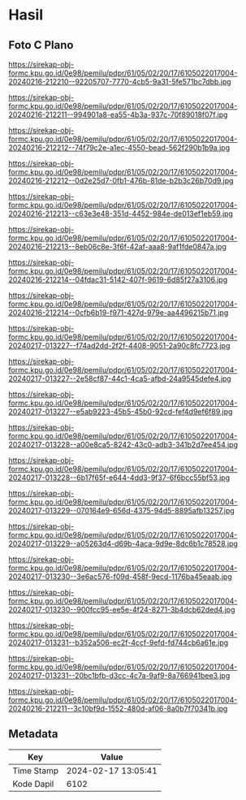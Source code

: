 # Hasil

## Foto C Plano

https://sirekap-obj-formc.kpu.go.id/0e98/pemilu/pdpr/61/05/02/20/17/6105022017004-20240216-212210--92205707-7770-4cb5-9a31-5fe571bc7dbb.jpg

https://sirekap-obj-formc.kpu.go.id/0e98/pemilu/pdpr/61/05/02/20/17/6105022017004-20240216-212211--994901a8-ea55-4b3a-937c-70f89018f07f.jpg

https://sirekap-obj-formc.kpu.go.id/0e98/pemilu/pdpr/61/05/02/20/17/6105022017004-20240216-212212--74f79c2e-a1ec-4550-bead-562f290b1b9a.jpg

https://sirekap-obj-formc.kpu.go.id/0e98/pemilu/pdpr/61/05/02/20/17/6105022017004-20240216-212212--0d2e25d7-0fb1-476b-81de-b2b3c26b70d9.jpg

https://sirekap-obj-formc.kpu.go.id/0e98/pemilu/pdpr/61/05/02/20/17/6105022017004-20240216-212213--c63e3e48-351d-4452-984e-de013ef1eb59.jpg

https://sirekap-obj-formc.kpu.go.id/0e98/pemilu/pdpr/61/05/02/20/17/6105022017004-20240216-212213--8eb06c8e-3f6f-42af-aaa8-9af1fde0847a.jpg

https://sirekap-obj-formc.kpu.go.id/0e98/pemilu/pdpr/61/05/02/20/17/6105022017004-20240216-212214--04fdac31-5142-407f-9619-6d85f27a3106.jpg

https://sirekap-obj-formc.kpu.go.id/0e98/pemilu/pdpr/61/05/02/20/17/6105022017004-20240216-212214--0cfb6b19-f971-427d-979e-aa4496215b71.jpg

https://sirekap-obj-formc.kpu.go.id/0e98/pemilu/pdpr/61/05/02/20/17/6105022017004-20240217-013227--f74ad2dd-2f2f-4408-9051-2a90c8fc7723.jpg

https://sirekap-obj-formc.kpu.go.id/0e98/pemilu/pdpr/61/05/02/20/17/6105022017004-20240217-013227--2e58cf87-44c1-4ca5-afbd-24a9545defe4.jpg

https://sirekap-obj-formc.kpu.go.id/0e98/pemilu/pdpr/61/05/02/20/17/6105022017004-20240217-013227--e5ab9223-45b5-45b0-92cd-fef4d9ef6f89.jpg

https://sirekap-obj-formc.kpu.go.id/0e98/pemilu/pdpr/61/05/02/20/17/6105022017004-20240217-013228--a00e8ca5-8242-43c0-adb3-341b2d7ee454.jpg

https://sirekap-obj-formc.kpu.go.id/0e98/pemilu/pdpr/61/05/02/20/17/6105022017004-20240217-013228--6b17f65f-e644-4dd3-9f37-6f6bcc55bf53.jpg

https://sirekap-obj-formc.kpu.go.id/0e98/pemilu/pdpr/61/05/02/20/17/6105022017004-20240217-013229--070164e9-656d-4375-94d5-8895afb13257.jpg

https://sirekap-obj-formc.kpu.go.id/0e98/pemilu/pdpr/61/05/02/20/17/6105022017004-20240217-013229--a05263d4-d69b-4aca-9d9e-8dc6b1c78528.jpg

https://sirekap-obj-formc.kpu.go.id/0e98/pemilu/pdpr/61/05/02/20/17/6105022017004-20240217-013230--3e6ac576-f09d-458f-9ecd-1176ba45eaab.jpg

https://sirekap-obj-formc.kpu.go.id/0e98/pemilu/pdpr/61/05/02/20/17/6105022017004-20240217-013230--900fcc95-ee5e-4f24-8271-3b4dcb62ded4.jpg

https://sirekap-obj-formc.kpu.go.id/0e98/pemilu/pdpr/61/05/02/20/17/6105022017004-20240217-013231--b352a506-ec2f-4ccf-9efd-fd744cb6a61e.jpg

https://sirekap-obj-formc.kpu.go.id/0e98/pemilu/pdpr/61/05/02/20/17/6105022017004-20240217-013231--20bc1bfb-d3cc-4c7a-9af9-8a766941bee3.jpg

https://sirekap-obj-formc.kpu.go.id/0e98/pemilu/pdpr/61/05/02/20/17/6105022017004-20240216-212211--3c10bf9d-1552-480d-af06-8a0b7f70341b.jpg


## Metadata

| Key        | Value               |
| ---------- | ------------------- |
| Time Stamp | 2024-02-17 13:05:41 |
| Kode Dapil | 6102                |



